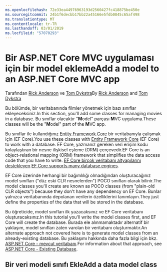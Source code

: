 ```yaml
---
ms.openlocfilehash: 72e33ea44976963193d2560427fc418875be450e
ms.sourcegitcommit: 24b1f6decbb17bb22a45166e5fdb0845c65af498
ms.translationtype: MT
ms.contentlocale: tr-TR
ms.lasthandoff: 03/01/2019
ms.locfileid: "57070293"
---
```

# <a name="add-a-model-to-an-aspnet-core-mvc-app"></a><span data-ttu-id="b238a-101">Bir ASP.NET Core MVC uygulaması için bir model ekleme</span><span class="sxs-lookup"><span data-stu-id="b238a-101">Add a model to an ASP.NET Core MVC app</span></span>

<span data-ttu-id="b238a-102">Tarafından [Rick Anderson](https://twitter.com/RickAndMSFT) ve [Tom Dykstra](https://github.com/tdykstra)</span><span class="sxs-lookup"><span data-stu-id="b238a-102">By [Rick Anderson](https://twitter.com/RickAndMSFT) and [Tom Dykstra](https://github.com/tdykstra)</span></span>

<span data-ttu-id="b238a-103">Bu bölümde, bir veritabanında filmler yönetmek için bazı sınıflar ekleyeceksiniz.</span><span class="sxs-lookup"><span data-stu-id="b238a-103">In this section, you'll add some classes for managing movies in a database.</span></span> <span data-ttu-id="b238a-104">Bu sınıflar olacaktır "**M**odel" parçası **M**VC uygulama.</span><span class="sxs-lookup"><span data-stu-id="b238a-104">These classes will be the "**M**odel" part of the **M**VC app.</span></span>

<span data-ttu-id="b238a-105">Bu sınıflar ile kullandığınız [Entity Framework Core](/ef/core) bir veritabanıyla çalışmak için (EF Core).</span><span class="sxs-lookup"><span data-stu-id="b238a-105">You use these classes with [Entity Framework Core](/ef/core) (EF Core) to work with a database.</span></span> <span data-ttu-id="b238a-106">EF Core, yazmanız gereken veri erişim kodu kolaylaştıran bir nesne ilişkisel eşleme (ORM) çerçevedir.</span><span class="sxs-lookup"><span data-stu-id="b238a-106">EF Core is an object-relational mapping (ORM) framework that simplifies the data access code that you have to write.</span></span> <span data-ttu-id="b238a-107">[EF Core birçok veritabanı altyapılarını destekleyen](/ef/core/providers/).</span><span class="sxs-lookup"><span data-stu-id="b238a-107">[EF Core supports many database engines](/ef/core/providers/).</span></span>

<span data-ttu-id="b238a-108">EF Core üzerinde herhangi bir bağımlılığı olmadığından oluşturacağınız model sınıfları ("düz eski CLR nesnelerden") POCO sınıfları olarak bilinir.</span><span class="sxs-lookup"><span data-stu-id="b238a-108">The model classes you'll create are known as POCO classes (from "plain-old CLR objects") because they don't have any dependency on EF Core.</span></span> <span data-ttu-id="b238a-109">Bunlar yalnızca veritabanında depolanan verilerin özelliklerini tanımlayın.</span><span class="sxs-lookup"><span data-stu-id="b238a-109">They just define the properties of the data that will be stored in the database.</span></span>

<span data-ttu-id="b238a-110">Bu öğreticide, model sınıfları ilk yazacaksınız ve EF Core veritabanı oluşturacaksınız.</span><span class="sxs-lookup"><span data-stu-id="b238a-110">In this tutorial you'll write the model classes first, and EF Core will create the database.</span></span> <span data-ttu-id="b238a-111">Burada ele alınmamaktadır alternatif bir yaklaşım, model sınıfları zaten varolan bir veritabanı oluşturmaktır.</span><span class="sxs-lookup"><span data-stu-id="b238a-111">An alternate approach not covered here is to generate model classes from an already-existing database.</span></span> <span data-ttu-id="b238a-112">Bu yaklaşımı hakkında daha fazla bilgi için bkz. [ASP.NET Core - mevcut veritabanı](/ef/core/get-started/aspnetcore/existing-db).</span><span class="sxs-lookup"><span data-stu-id="b238a-112">For information about that approach, see [ASP.NET Core - Existing Database](/ef/core/get-started/aspnetcore/existing-db).</span></span>

## <a name="add-a-data-model-class"></a><span data-ttu-id="b238a-113">Bir veri modeli sınıfı Ekle</span><span class="sxs-lookup"><span data-stu-id="b238a-113">Add a data model class</span></span>
